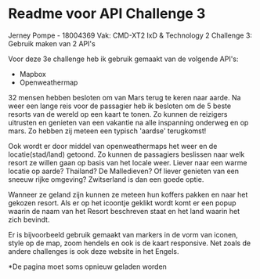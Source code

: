 # Readme voor API Challenge 3
Jerney Pompe - 18004369
Vak: CMD-XT2 IxD & Technology 2
Challenge 3: Gebruik maken van 2 API's

Voor deze 3e challenge heb ik gebruik gemaakt van de volgende API's:
- Mapbox
- Openweathermap

32 mensen hebben besloten om van Mars terug te keren naar aarde. Na weer een lange reis voor de passagier 
heb ik besloten om de 5 beste resorts van de wereld op een kaart te tonen. Zo kunnen de reizigers uitrusten en genieten
van een vakantie na alle inspanning onderweg en op mars. Zo hebben zij meteen een typisch 'aardse' terugkomst!

Ook wordt er door middel van openweathermaps het weer en de locatie(stad/land) getoond. Zo kunnen de passagiers beslissen
naar welk resort ze willen gaan op basis van het locale weer. Liever naar een warme locatie op aarde? Thailand? De Malledieven? Of liever genieten van een sneeuw rijke omgeving? Zwitserland is dan een goede optie.

Wanneer ze geland zijn kunnen ze meteen hun koffers pakken en naar het gekozen resort. Als er op het icoontje geklikt wordt komt er een popup waarin de naam van het Resort beschreven staat en het land waarin het zich bevindt.

Er is bijvoorbeeld gebruik gemaakt van markers in de vorm van iconen, style op de map, zoom hendels en ook is de kaart responsive. Net zoals de andere challenges is ook deze website in het Engels.


*De pagina moet soms opnieuw geladen worden
